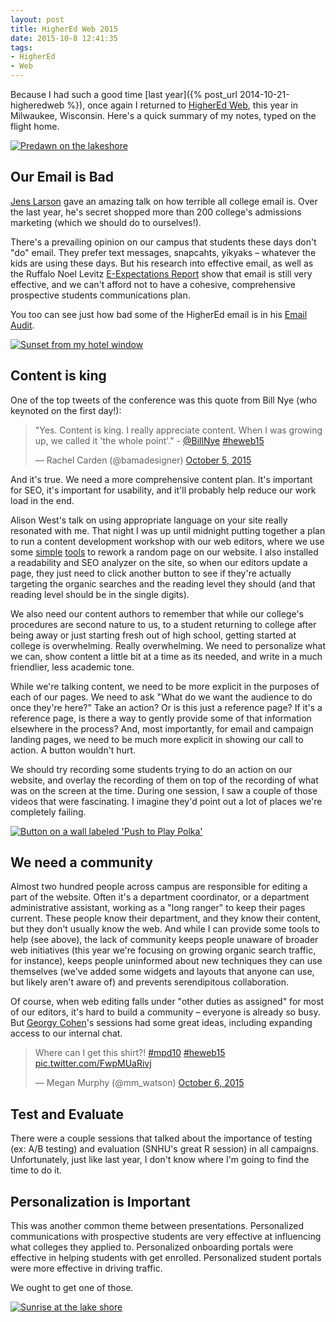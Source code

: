```yaml
---
layout: post 
title: HigherEd Web 2015
date: 2015-10-8 12:41:35
tags:
- HigherEd
- Web
---
```

Because I had such a good time [last year]({% post_url 2014-10-21-higheredweb %}), once again I returned to [HigherEd Web](http://2015.highedweb.org/), this year in Milwaukee, Wisconsin. Here's a quick summary of my notes, typed on the flight home.

<a href="http://imgur.com/0Hsdt73"><img alt="Predawn on the lakeshore" src="https://imgur.com/0Hsdt73.jpg"></a>

Our Email is Bad
----------------
[Jens Larson](http://www.uofadmissionsmarketing.com/) gave an amazing talk on how terrible all college email is. Over the last year, he's secret shopped more than 200 college's admissions marketing (which we should do to ourselves!). 

There's a prevailing opinion on our campus that students these days don't "do" email. They prefer text messages, snapcahts, yikyaks &ndash; whatever the kids are using these days. But his research into effective email, as well as the Ruffalo Noel Levitz [E-Expectations Report](https://www.ruffalonl.com/papers-research-higher-education-fundraising/2015/2015-e-expectations-report) show that email is still very effective, and we can't afford not to have a cohesive, comprehensive prospective students communications plan. 

You too can see just how bad some of the HigherEd email is in his [Email Audit](http://www.uofadmissionsmarketing.com/p/email-audit.html). 

<a href="http://imgur.com/ok14njW"><img alt="Sunset from my hotel window" src="https://imgur.com/ok14njW.jpg"></a>

Content is king
---------------
One of the top tweets of the conference was this quote from Bill Nye (who keynoted on the first day!):

<blockquote class="twitter-tweet" lang="en"><p lang="en" dir="ltr">&quot;Yes. Content is king. I really appreciate content. When I was growing up, we called it &#39;the whole point&#39;.&quot; - <a href="https://twitter.com/BillNye">@BillNye</a> <a href="https://twitter.com/hashtag/heweb15?src=hash">#heweb15</a></p>&mdash; Rachel Carden (@bamadesigner) <a href="https://twitter.com/bamadesigner/status/651119417695207424">October 5, 2015</a></blockquote>

And it's true. We need a more comprehensive content plan. It's important for SEO, it's important for usability, and it'll probably help reduce our work load in the end.

Alison West's talk on using appropriate language on your site really resonated with me. That night I was up until midnight putting together a plan to run a content development workshop with our web editors, where we use some [simple](http://www.hemingwayapp.com/) [tools](https://tone-analyzer-demo.mybluemix.net/) to rework a random page on our website. I also installed a readability and SEO analyzer on the site, so when our editors update a page, they just need to click another button to see if they're actually targeting the organic searches and the reading level they should (and that reading level should be in the single digits). 

We also need our content authors to remember that while our college's procedures are second nature to us, to a student returning to college after being away or just starting fresh out of high school, getting started at college is overwhelming. Really overwhelming. We need to personalize what we can, show content a little bit at a time as its needed, and write in a much friendlier, less academic tone.

While we're talking content, we need to be more explicit in the purposes of each of our pages. We need to ask "What do we want the audience to do once they're here?" Take an action? Or is this just a reference page? If it's a reference page, is there a way to gently provide some of that information elsewhere in the process? And, most importantly, for email and campaign landing pages, we need to be much more explicit in showing our call to action. A button wouldn't hurt. 

We should try recording some students trying to do an action on our website, and overlay the recording of them on top of the recording of what was on the screen at the time. During one session, I saw a couple of those videos that were fascinating. I imagine they'd point out a lot of places we're completely failing.

<a href="http://imgur.com/yS83nnL"><img alt="Button on a wall labeled 'Push to Play Polka'" src="https://i.imgur.com/yS83nnL.jpg?2"></a>

We need a community
-------------------
Almost two hundred people across campus are responsible for editing a part of the website. Often it's a department coordinator, or a department administrative assistant, working as a "long ranger" to keep their pages current. These people know their department, and they know their content, but they don't usually know the web. And while I can provide some tools to help (see above), the lack of community keeps people unaware of broader web initiatives (this year we're focusing on growing organic search traffic, for instance), keeps people uninformed about new techniques they can use themselves (we've added some widgets and layouts that anyone can use, but likely aren't aware of) and prevents serendipitous collaboration.

Of course, when web editing falls under "other duties as assigned" for most of our editors, it's hard to build a community &ndash; everyone is already so busy. But [Georgy Cohen](https://twitter.com/radiofreegeorgy)'s sessions had some great ideas, including expanding access to our internal chat. 

<blockquote class="twitter-tweet" lang="en"><p lang="en" dir="ltr">Where can I get this shirt?! <a href="https://twitter.com/hashtag/mpd10?src=hash">#mpd10</a> <a href="https://twitter.com/hashtag/heweb15?src=hash">#heweb15</a> <a href="http://t.co/FwpMUaRivj">pic.twitter.com/FwpMUaRivj</a></p>&mdash; Megan Murphy (@mm_watson) <a href="https://twitter.com/mm_watson/status/651440006347624448">October 6, 2015</a></blockquote>

Test and Evaluate
-----------------
There were a couple sessions that talked about the importance of testing (ex: A/B testing) and evaluation (SNHU's great R session) in all campaigns. Unfortunately, just like last year, I don't know where I'm going to find the time to do it.

Personalization is Important
----------------------------
This was another common theme between presentations. Personalized communications with prospective students are very effective at influencing what colleges they applied to. Personalized onboarding portals were effective in helping students with get enrolled. Personalized student portals were more effective in driving traffic. 

We ought to get one of those.

<a href="http://imgur.com/znbviSx"><img alt="Sunrise at the lake shore" src="https://imgur.com/znbviSx.jpg"></a>

<script async src="//platform.twitter.com/widgets.js" charset="utf-8"></script>

